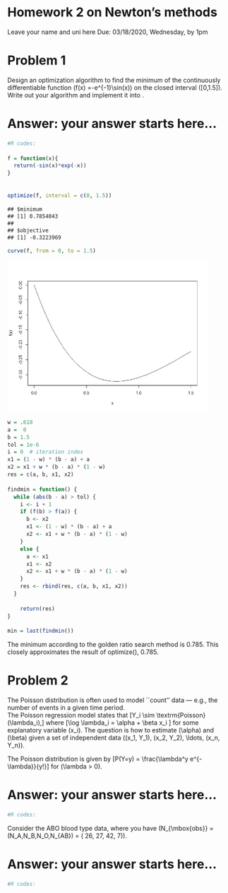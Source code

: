 Homework 2 on Newton’s methods
================
Leave your name and uni here
Due: 03/18/2020, Wednesday, by 1pm

# Problem 1

Design an optimization algorithm to find the minimum of the continuously
differentiable function \(f(x) =-e^{-1}\sin(x)\) on the closed interval
\([0,1.5]\). Write out your algorithm and implement it into .

# Answer: your answer starts here…

``` r
#R codes:

f = function(x){
  return(-sin(x)*exp(-x))
}


optimize(f, interval = c(0, 1.5))
```

    ## $minimum
    ## [1] 0.7854043
    ## 
    ## $objective
    ## [1] -0.3223969

``` r
curve(f, from = 0, to = 1.5)
```

<img src="homework-2-Optimization_files/figure-gfm/unnamed-chunk-2-1.png" width="90%" />

``` r
w = .618
a =  0
b = 1.5
tol = 1e-6
i = 0  # iteration index
x1 = (1 - w) * (b - a) + a
x2 = x1 + w * (b - a) * (1 - w)
res = c(a, b, x1, x2)

findmin = function() {
  while (abs(b - a) > tol) {
    i <- i + 1
    if (f(b) > f(a)) {
      b <- x2
      x1 <- (1 - w) * (b - a) + a
      x2 <- x1 + w * (b - a) * (1 - w)
    }
    else {
      a <- x1
      x1 <- x2
      x2 <- x1 + w * (b - a) * (1 - w)
    }
    res <- rbind(res, c(a, b, x1, x2))
  }

    return(res)
}

min = last(findmin())
```

The minimum according to the golden ratio search method is 0.785. This
closely approximates the result of optimize(), 0.785.

# Problem 2

The Poisson distribution is often used to model \`\`count’’ data — e.g.,
the number of events in a given time period.  
The Poisson regression model states that
\[Y_i \sim \textrm{Poisson}(\lambda_i),\] where
\[\log \lambda_i = \alpha + \beta x_i \] for some explanatory variable
\(x_i\). The question is how to estimate \(\alpha\) and \(\beta\) given
a set of independent data
\((x_1, Y_1), (x_2, Y_2), \ldots, (x_n, Y_n)\).

The Poisson distribution is given by
\[P(Y=y) = \frac{\lambda^y e^{-\lambda}}{y!}\] for \(\lambda > 0\).

# Answer: your answer starts here…

``` r
#R codes:
```

Consider the ABO blood type data, where you have
\(N_{\mbox{obs}} = (N_A,N_B,N_O,N_{AB}) = ( 26, 27, 42, 7)\).

# Answer: your answer starts here…

``` r
#R codes:
```
